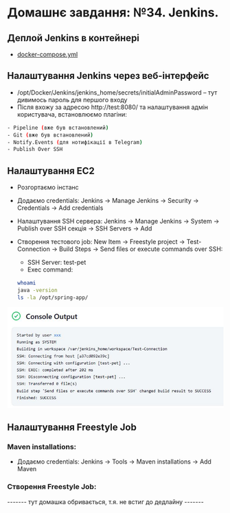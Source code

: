 # Домашнє завдання: №34. Jenkins.

## Деплой Jenkins в контейнері

- [docker-compose.yml](Jenkins/docker-compose.yml)

## Налаштування Jenkins через веб-інтерфейс

- /opt/Docker/Jenkins/jenkins_home/secrets/initialAdminPassword – тут дивимось пароль для першого входу
- Після вхожу за адресою http://test:8080/ та налаштування адмін користувача, встановлюємо плагіни:

```Bash
- Pipeline (вже був встановлений)
- Git (вже був встановлений)
- Notify.Events (для нотифікації в Telegram)
- Publish Over SSH
```

## Налаштування EC2

- Розгортаємо інстанс
- Додаємо credentials: Jenkins → Manage Jenkins → Security → Credentials → Add credentials
- Налаштування SSH сервера: Jenkins → Manage Jenkins → System → Publish over SSH секція → SSH Servers → Add
- Створення тестового job: New Item → Freestyle project → Test-Connection → Build Steps → Send files or execute commands over SSH:
  - SSH Server: test-pet
  - Exec command:

  ```Bash
  whoami
  java -version
  ls -la /opt/spring-app/
  ```

![output001](screens/output001.jpg)

## Налаштування Freestyle Job

### Maven installations:

- Додаємо credentials: Jenkins → Tools → Maven installations → Add Maven

### Створення Freestyle Job:

------- тут домашка обривається, т.я. не встиг до дедлайну -------
